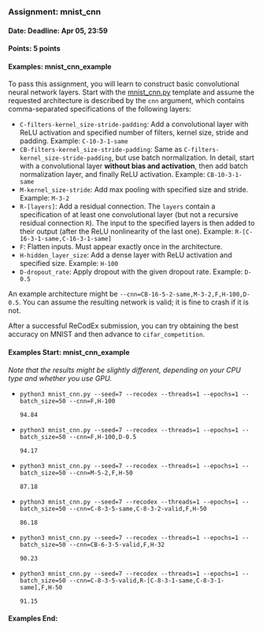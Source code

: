 ### Assignment: mnist_cnn
#### Date: Deadline: Apr 05, 23:59
#### Points: 5 points
#### Examples: mnist_cnn_example

To pass this assignment, you will learn to construct basic convolutional
neural network layers. Start with the
[mnist_cnn.py](https://github.com/ufal/npfl114/tree/past-1920/labs/04/mnist_cnn.py)
template and assume the requested architecture is described by the `cnn`
argument, which contains comma-separated specifications of the following layers:
- `C-filters-kernel_size-stride-padding`: Add a convolutional layer with ReLU
  activation and specified number of filters, kernel size, stride and padding.
  Example: `C-10-3-1-same`
- `CB-filters-kernel_size-stride-padding`: Same as
  `C-filters-kernel_size-stride-padding`, but use batch normalization.
  In detail, start with a convolutional layer **without bias and activation**,
  then add batch normalization layer, and finally ReLU activation.
  Example: `CB-10-3-1-same`
- `M-kernel_size-stride`: Add max pooling with specified size and stride.
  Example: `M-3-2`
- `R-[layers]`: Add a residual connection. The `layers` contain a specification
  of at least one convolutional layer (but not a recursive residual connection `R`).
  The input to the specified layers is then added to their output (after the
  ReLU nonlinearity of the last one).
  Example: `R-[C-16-3-1-same,C-16-3-1-same]`
- `F`: Flatten inputs. Must appear exactly once in the architecture.
- `H-hidden_layer_size`: Add a dense layer with ReLU activation and specified
  size. Example: `H-100`
- `D-dropout_rate`: Apply dropout with the given dropout rate. Example: `D-0.5`

An example architecture might be `--cnn=CB-16-5-2-same,M-3-2,F,H-100,D-0.5`.
You can assume the resulting network is valid; it is fine to crash if it is not.

After a successful ReCodEx submission, you can try obtaining the best accuracy
on MNIST and then advance to `cifar_competition`.

#### Examples Start: mnist_cnn_example
_Note that the results might be slightly different, depending on your CPU type and whether you use GPU._

- `python3 mnist_cnn.py --seed=7 --recodex --threads=1 --epochs=1 --batch_size=50 --cnn=F,H-100`
  ```
  94.84
  ```
- `python3 mnist_cnn.py --seed=7 --recodex --threads=1 --epochs=1 --batch_size=50 --cnn=F,H-100,D-0.5`
  ```
  94.17
  ```
- `python3 mnist_cnn.py --seed=7 --recodex --threads=1 --epochs=1 --batch_size=50 --cnn=M-5-2,F,H-50`
  ```
  87.18
  ```
- `python3 mnist_cnn.py --seed=7 --recodex --threads=1 --epochs=1 --batch_size=50 --cnn=C-8-3-5-same,C-8-3-2-valid,F,H-50`
  ```
  86.18
  ```
- `python3 mnist_cnn.py --seed=7 --recodex --threads=1 --epochs=1 --batch_size=50 --cnn=CB-6-3-5-valid,F,H-32`
  ```
  90.23
  ```
- `python3 mnist_cnn.py --seed=7 --recodex --threads=1 --epochs=1 --batch_size=50 --cnn=C-8-3-5-valid,R-[C-8-3-1-same,C-8-3-1-same],F,H-50`
  ```
  91.15
  ```
#### Examples End:
